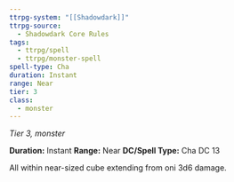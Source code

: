 ```yaml
---
ttrpg-system: "[[Shadowdark]]"
ttrpg-source:
  - Shadowdark Core Rules
tags:
  - ttrpg/spell
  - ttrpg/monster-spell
spell-type: Cha
duration: Instant
range: Near
tier: 3
class:
  - monster
---
```

*Tier 3, monster*

**Duration:** Instant
**Range:** Near
**DC/Spell Type:** Cha DC 13

All within near-sized cube extending from oni 3d6 damage. 
